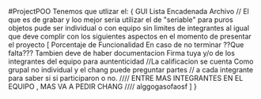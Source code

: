 #ProjectPOO
    Tenemos que utlizar el:
                          {
                           GUI
                           Lista Encadenada
                           Archivo  // El que es de grabar y loo mejor seria utilizar el de  "seriable"  para puros objetos
                            pude ser individual o con equipo sin limites de integrantes
                            al igual que deve complir con los siguientes aspectos en el momento de presentar el proyecto
                            [
                              Porcentaje de Funcionalidad
                              En caso de no terminar ??Que falta???
                              Tambien deve de haber documentacion
                              Firma tuya y/o de los integrantes del equipo para auntenticidad
                              //La calificacion se cuenta Como grupal no individual y el chang puede preguntar partes
                              // a cada integrante para saber si si participaron o no.
                              //// ENTRE MAS INTEGRANTES EN EL EQUIPO , MAS VA A PEDIR  CHANG ////
                              alggogasofaosf
                            ]
                          }
